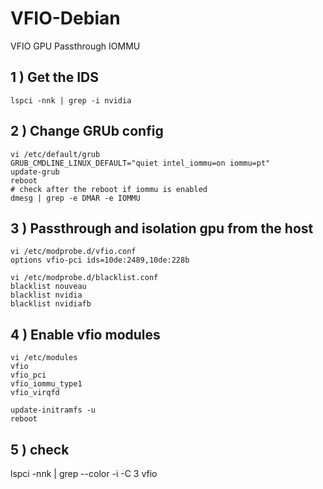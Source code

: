 # VFIO-Debian
VFIO GPU Passthrough IOMMU 

## 1 ) Get the IDS
```
lspci -nnk | grep -i nvidia

```

## 2 ) Change GRUb config

```
vi /etc/default/grub
GRUB_CMDLINE_LINUX_DEFAULT="quiet intel_iommu=on iommu=pt"
update-grub
reboot
# check after the reboot if iommu is enabled 
dmesg | grep -e DMAR -e IOMMU
```
## 3 ) Passthrough and isolation gpu from the host
```
vi /etc/modprobe.d/vfio.conf
options vfio-pci ids=10de:2489,10de:228b
```
```
vi /etc/modprobe.d/blacklist.conf
blacklist nouveau
blacklist nvidia
blacklist nvidiafb
```

## 4 ) Enable vfio modules
```
vi /etc/modules
vfio
vfio_pci
vfio_iommu_type1
vfio_virqfd
```
```
update-initramfs -u
reboot
```

## 5 )  check 
lspci -nnk  | grep --color -i -C 3 vfio 
